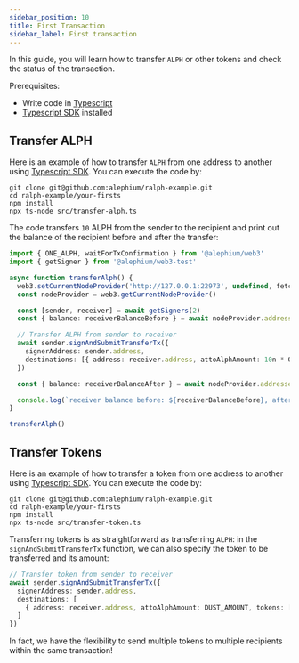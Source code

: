 ```yaml
---
sidebar_position: 10
title: First Transaction
sidebar_label: First transaction
---
```


In this guide, you will learn how to transfer `ALPH` or other tokens
and check the status of the transaction.

Prerequisites:

- Write code in [Typescript](https://www.typescriptlang.org/)
- [Typescript SDK](/sdk/getting-started) installed

## Transfer ALPH

Here is an example of how to transfer `ALPH` from one address to
another using [Typescript SDK](/sdk/getting-started). You can execute the
code by:

```shell
git clone git@github.com:alephium/ralph-example.git
cd ralph-example/your-firsts
npm install
npx ts-node src/transfer-alph.ts
```

The code transfers `10` ALPH
from the sender to the recipient and print out the balance of the
recipient before and after the transfer:

```typescript
import { ONE_ALPH, waitForTxConfirmation } from '@alephium/web3'
import { getSigner } from '@alephium/web3-test'

async function transferAlph() {
  web3.setCurrentNodeProvider('http://127.0.0.1:22973', undefined, fetch)
  const nodeProvider = web3.getCurrentNodeProvider()

  const [sender, receiver] = await getSigners(2)
  const { balance: receiverBalanceBefore } = await nodeProvider.addresses.getAddressesAddressBalance(receiver.address)

  // Transfer ALPH from sender to receiver
  await sender.signAndSubmitTransferTx({
    signerAddress: sender.address,
    destinations: [{ address: receiver.address, attoAlphAmount: 10n * ONE_ALPH }]
  })

  const { balance: receiverBalanceAfter } = await nodeProvider.addresses.getAddressesAddressBalance(receiver.address)

  console.log(`receiver balance before: ${receiverBalanceBefore}, after: ${receiverBalanceAfter}`)
}

transferAlph()
```

## Transfer Tokens

Here is an example of how to transfer a token from one address to
another using [Typescript SDK](/sdk/getting-started). You can execute the
code by:

```shell
git clone git@github.com:alephium/ralph-example.git
cd ralph-example/your-firsts
npm install
npx ts-node src/transfer-token.ts
```

Transferring tokens is as straightforward as transferring `ALPH`: in
the `signAndSubmitTransferTx` function, we can also specify the token
to be transferred and its amount:

```typescript
// Transfer token from sender to receiver
await sender.signAndSubmitTransferTx({
  signerAddress: sender.address,
  destinations: [
    { address: receiver.address, attoAlphAmount: DUST_AMOUNT, tokens: [{ id: tokenId, amount: 10n }] }
  ]
})
```

In fact, we have the flexibility to send multiple tokens to multiple
recipients within the same transaction!
